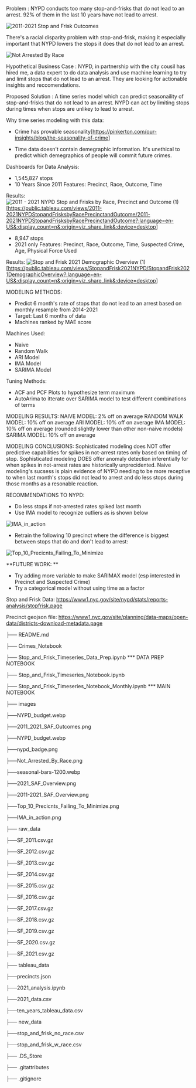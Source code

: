 Problem : NYPD conducts too many stop-and-frisks that do not lead to an arrest. 92% of them in the last 10 years have not lead to arrest.


![2011-2021 Stop and Frisk Outcomes](https://user-images.githubusercontent.com/8728172/192606536-a3481bd9-c2f6-4413-bb65-cabf7c4ecdf5.png)

There's a racial disparity problem with stop-and-frisk, making it especially important that NYPD lowers the stops it does that do not lead to an arrest. 



![Not Arrested By Race](https://user-images.githubusercontent.com/8728172/192607158-66c40036-7fdf-4e74-89e4-935aa0df5361.png)


Hypothetical Business Case : NYPD, in partnership with the city cousil has hired me, a data expert to do data analysis and use machine learning to try and limit stops that do not lead to an arrest. They are looking for actionable insights and reccomendations.

Proposed Solution : A time series model which can predict seasonaility of stop-and-frisks that do not lead to an arrest. NYPD can act by limiting stops during times when stops are unlikey to lead to arrest. 

Why time series modeling with this data:
- Crime has provable seasonality[https://pinkerton.com/our-insights/blog/the-seasonality-of-crime]

- Time data doesn't contain demegraphic information. It's unethical to predict which demegraphics of people will commit future crimes. 


Dashboards for Data Analysis: 
- 1,545,827 stops
- 10 Years Since 2011
Features: Precinct, Race, Outcome, Time 


Results: 
![2011 - 2021 NYPD Stop and Frisks by Race, Precinct and Outcome (1)](https://user-images.githubusercontent.com/8728172/192608798-453a0326-4ca3-460b-8960-c2f2b70a4beb.png)[https://public.tableau.com/views/2011-2021NYPDStopandFrisksbyRacePrecinctandOutcome/2011-2021NYPDStopandFrisksbyRacePrecinctandOutcome?:language=en-US&:display_count=n&:origin=viz_share_link&:device=desktop]

- 8,947 stops
- 2021 only
Features: Precinct, Race, Outcome, Time, Suspected Crime, Age, Physical Force Used


Results: 
![Stop and Frisk 2021 Demographic Overview (1)](https://user-images.githubusercontent.com/8728172/192609621-8f8c7133-059f-4000-8a81-9ecb3a5f7036.png)[https://public.tableau.com/views/StopandFrisk2021NYPD/StopandFrisk2021DemographicOverview?:language=en-US&:display_count=n&:origin=viz_share_link&:device=desktop]


MODELING METHODS:

- Predict 6 month's rate of stops that do not lead to an arrest based on monthly resample from 2014-2021
- Target: Last 6 months of data
- Machines ranked by MAE score 

Machines Used:
- Naive
- Random Walk
- ARI Model 
- IMA Model 
- SARIMA Model

Tuning Methods: 
- ACF and PCF Plots to hypothesize term maximum 
- AutoArima to itterate over SARIMA model to test different combinations of terms


MODELING RESULTS:
NAIVE MODEL: 2% off on average 
RANDOM WALK MODEL: 10% off on average 
ARI MODEL: 10% off on average 
IMA MODEL: 10% off on average (rounded slightly lower than other non-naive models) 
SARIMA MODEL: 10% off on average 

MODELING CONCLUSIONS:
Sophisticated modeling does NOT offer predictive capabilities for spikes in not-arrest rates only based on timing of stop. 
Sophisticated modeling DOES offer anomaly detection inferentially for when spikes in not-arrest rates are historically unprecidented. 
Naive modeling's sucsess is plain evidence of NYPD needing to be more receptive to when last month's stops did not lead to arrest and do less stops during those months as a resonable reaction. 

RECOMMENDATIONS TO NYPD: 
- Do less stops if not-arrested rates spiked last month
- Use IMA model to recognize outliers as is shown below

![IMA_in_action](https://user-images.githubusercontent.com/8728172/192613511-a0ab4dd6-3f2b-4848-94b4-098d732bf378.png)

- Retrain the following 10 precinct where the difference is biggest between stops that do and don't lead to arrest: 

![Top_10_Precicnts_Failing_To_Minimize](https://user-images.githubusercontent.com/8728172/192612851-9c2ab9e9-55f3-4e6a-84f1-b0fd398ecb4b.png)


**FUTURE WORK: **
- Try adding more variable to make SARIMAX model (esp interested in Precinct and Suspected Crime) 
- Try a categorical model without using time as a factor


Stop and Frisk Data: https://www1.nyc.gov/site/nypd/stats/reports-analysis/stopfrisk.page

Precinct geojson file: https://www1.nyc.gov/site/planning/data-maps/open-data/districts-download-metadata.page


├── README.md

├── Crimes_Notebook

├── Stop_and_Frisk_Timeseries_Data_Prep.ipynb                       *** DATA PREP NOTEBOOK

├── Stop_and_Frisk_Timeseries_Notebook.ipynb

├── Stop_and_Frisk_Timeseries_Notebook_Monthly.ipynb                *** MAIN NOTEBOOK

├── images

   ├──NYPD_budget.webp
    
   ├──2011_2021_SAF_Outcomes.png
    
   ├──NYPD_budget.webp
    
   ├──nypd_badge.png
    
   ├──Not_Arrested_By_Race.png
    
   ├──seasonal-bars-1200.webp
    
   ├──2021_SAF_Overview.png
    
   ├──2011-2021_SAF_Overview.png
   
   ├──Top_10_Precicnts_Failing_To_Minimize.png
    
   ├──IMA_in_action.png
    
├── raw_data

   ├──SF_2011.csv.gz
    
   ├──SF_2012.csv.gz
    
   ├──SF_2013.csv.gz
    
   ├──SF_2014.csv.gz
    
   ├──SF_2015.csv.gz
    
   ├──SF_2016.csv.gz
    
   ├──SF_2017.csv.gz
   
   ├──SF_2018.csv.gz
    
   ├──SF_2019.csv.gz
    
   ├──SF_2020.csv.gz
    
   ├──SF_2021.csv.gz
    
├── tableau_data

   ├──precincts.json
    
   ├──2021_analysis.ipynb
    
   ├──2021_data.csv
    
   ├──ten_years_tableau_data.csv
    
├── new_data

   ├──stop_and_frisk_no_race.csv
    
   ├──stop_and_frisk_w_race.csv
    
├── .DS_Store

├── .gitattributes

├── .gitignore
